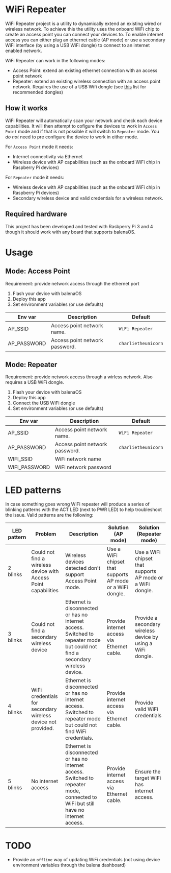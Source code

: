 # WiFi Repeater

WiFi Repeater project is a utility to dynamically extend an existing wired or wireless network. To achieve this the utility uses the onboard WiFi chip to create an access point you can connect your devices to.
To enable internet access you can either plug an ethernet cable (AP mode) or use a secondary WiFi interface (by using a USB WiFi dongle) to connect to an internet enabled network.

WiFi Repeater can work in the following modes:
- Access Point: extend an existing ethernet connection with an access point network
- Repeater: extend an existing wireless connection with an access point network. Requires the use of a USB Wifi dongle (see [this](https://www.balena.io/docs/reference/hardware/wifi-dongles/) list for recommended dongles)

## How it works

WiFi Repeater will automatically scan your network and check each device capabilities. It will then attempt to cofigure the devices to work in `Access Point` mode and if that is not possible it will switch to `Repeater` mode. You *do not* need to pre configure the device to work in either mode.

For `Access Point` mode it needs:
- Internet connectivity via Ethernet
- Wireless device with AP capabilities (such as the onboard WiFi chip in Raspberry Pi devices)

For `Repeater` mode it needs:
- Wireless device with AP capabilities (such as the onboard WiFi chip in Raspberry Pi devices)
- Secondary wireless device and valid credentials for a wireless network.

## Required hardware
 
 This project has been developed and tested with Rasbperry Pi 3 and 4 though it should work with any board that supports balenaOS.


# Usage

## Mode: Access Point

Requirement: provide network access through the ethernet port

1. Flash your device with balenaOS
2. Deploy this app
3. Set environment variables (or use defaults)

| Env var | Description | Default |
| ------------- | ------------- | ------------- |
| AP_SSID | Access point network name. | `WiFi Repeater` |
| AP_PASSWORD | Access point network password. | `charlietheunicorn` |


## Mode: Repeater

Requirement: provide network access through a wirless network. Also requires a USB WiFi dongle.

1. Flash your device with balenaOS
2. Deploy this app
3. Connect the USB WiFi dongle
3. Set environment variables (or use defaults)

| Env var | Description | Default |
| ------------- | ------------- | ------------- |
| AP_SSID | Access point network name. | `WiFi Repeater` |
| AP_PASSWORD | Access point network password. | `charlietheunicorn` |
| WIFI_SSID | WiFi network name | |
| WIFI_PASSWORD | WiFi network password | |

# LED patterns

In case something goes wrong WiFi repeater will produce a series of blinking patterns with the ACT LED (next to PWR LED) to help troubleshoot the issue.
Valid patterns are the following:

| LED pattern | Problem | Description | Solution (AP mode) | Solution (Repeater mode) |
| ------------- | ------------- | ------------- | ------------- | ------------- |
| 2 blinks | Could not find a wireless device with Access Point capabilities | Wireless devices detected don't support Access Point mode. | Use a WiFi chipset that supports AP mode or a WiFi dongle. | Use a WiFi chipset that supports AP mode or a WiFi dongle. |
| 3 blinks | Could not find a secondary wireless device | Ethernet is disconnected or has no internet access. Switched to repeater mode but could not find a secondary wireless device. | Provide internet access via Ethernet cable. | Provide a secondary wireless device by using a WiFi dongle. | 
| 4 blinks | WiFi credentials for secondary wireless device not provided. | Ethernet is disconnected or has no internet access. Switched to repeater mode but could not find WiFi credentials. | Provide internet access via Ethernet cable. | Provide valid WiFi credentials |
| 5 blinks | No internet access | Ethernet is disconnected or has no internet access. Switched to repeater mode, connected to WiFi but still have no internet access. | Provide internet access via Ethernet cable. | Ensure the target WiFi has internet access. |

# TODO
- Provide an `offline` way of updating WiFi credentials (not using device environment variables through the balena dashboard)
